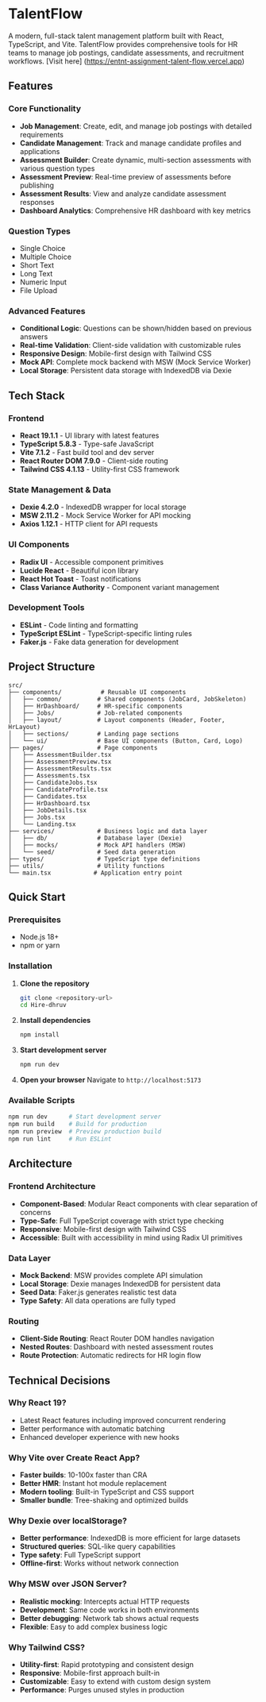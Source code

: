 # TalentFlow

A modern, full-stack talent management platform built with React, TypeScript, and Vite. TalentFlow provides comprehensive tools for HR teams to manage job postings, candidate assessments, and recruitment workflows.
[Visit here] (https://entnt-assignment-talent-flow.vercel.app)

## Features

### Core Functionality

- **Job Management**: Create, edit, and manage job postings with detailed requirements
- **Candidate Management**: Track and manage candidate profiles and applications
- **Assessment Builder**: Create dynamic, multi-section assessments with various question types
- **Assessment Preview**: Real-time preview of assessments before publishing
- **Assessment Results**: View and analyze candidate assessment responses
- **Dashboard Analytics**: Comprehensive HR dashboard with key metrics

### Question Types

- Single Choice
- Multiple Choice
- Short Text
- Long Text
- Numeric Input
- File Upload

### Advanced Features

- **Conditional Logic**: Questions can be shown/hidden based on previous answers
- **Real-time Validation**: Client-side validation with customizable rules
- **Responsive Design**: Mobile-first design with Tailwind CSS
- **Mock API**: Complete mock backend with MSW (Mock Service Worker)
- **Local Storage**: Persistent data storage with IndexedDB via Dexie

## Tech Stack

### Frontend

- **React 19.1.1** - UI library with latest features
- **TypeScript 5.8.3** - Type-safe JavaScript
- **Vite 7.1.2** - Fast build tool and dev server
- **React Router DOM 7.9.0** - Client-side routing
- **Tailwind CSS 4.1.13** - Utility-first CSS framework

### State Management & Data

- **Dexie 4.2.0** - IndexedDB wrapper for local storage
- **MSW 2.11.2** - Mock Service Worker for API mocking
- **Axios 1.12.1** - HTTP client for API requests

### UI Components

- **Radix UI** - Accessible component primitives
- **Lucide React** - Beautiful icon library
- **React Hot Toast** - Toast notifications
- **Class Variance Authority** - Component variant management

### Development Tools

- **ESLint** - Code linting and formatting
- **TypeScript ESLint** - TypeScript-specific linting rules
- **Faker.js** - Fake data generation for development

## Project Structure

```
src/
├── components/           # Reusable UI components
│   ├── common/          # Shared components (JobCard, JobSkeleton)
│   ├── HrDashboard/     # HR-specific components
│   ├── Jobs/            # Job-related components
│   ├── layout/          # Layout components (Header, Footer, HrLayout)
│   ├── sections/        # Landing page sections
│   └── ui/              # Base UI components (Button, Card, Logo)
├── pages/               # Page components
│   ├── AssessmentBuilder.tsx
│   ├── AssessmentPreview.tsx
│   ├── AssessmentResults.tsx
│   ├── Assessments.tsx
│   ├── CandidateJobs.tsx
│   ├── CandidateProfile.tsx
│   ├── Candidates.tsx
│   ├── HrDashboard.tsx
│   ├── JobDetails.tsx
│   ├── Jobs.tsx
│   └── Landing.tsx
├── services/            # Business logic and data layer
│   ├── db/              # Database layer (Dexie)
│   ├── mocks/           # Mock API handlers (MSW)
│   └── seed/            # Seed data generation
├── types/               # TypeScript type definitions
├── utils/               # Utility functions
└── main.tsx            # Application entry point
```

## Quick Start

### Prerequisites

- Node.js 18+
- npm or yarn

### Installation

1. **Clone the repository**

   ```bash
   git clone <repository-url>
   cd Hire-dhruv
   ```

2. **Install dependencies**

   ```bash
   npm install
   ```

3. **Start development server**

   ```bash
   npm run dev
   ```

4. **Open your browser**
   Navigate to `http://localhost:5173`

### Available Scripts

```bash
npm run dev      # Start development server
npm run build    # Build for production
npm run preview  # Preview production build
npm run lint     # Run ESLint
```

## Architecture

### Frontend Architecture

- **Component-Based**: Modular React components with clear separation of concerns
- **Type-Safe**: Full TypeScript coverage with strict type checking
- **Responsive**: Mobile-first design with Tailwind CSS
- **Accessible**: Built with accessibility in mind using Radix UI primitives

### Data Layer

- **Mock Backend**: MSW provides complete API simulation
- **Local Storage**: Dexie manages IndexedDB for persistent data
- **Seed Data**: Faker.js generates realistic test data
- **Type Safety**: All data operations are fully typed

### Routing

- **Client-Side Routing**: React Router DOM handles navigation
- **Nested Routes**: Dashboard with nested assessment routes
- **Route Protection**: Automatic redirects for HR login flow

## Technical Decisions

### Why React 19?

- Latest React features including improved concurrent rendering
- Better performance with automatic batching
- Enhanced developer experience with new hooks

### Why Vite over Create React App?

- **Faster builds**: 10-100x faster than CRA
- **Better HMR**: Instant hot module replacement
- **Modern tooling**: Built-in TypeScript and CSS support
- **Smaller bundle**: Tree-shaking and optimized builds

### Why Dexie over localStorage?

- **Better performance**: IndexedDB is more efficient for large datasets
- **Structured queries**: SQL-like query capabilities
- **Type safety**: Full TypeScript support
- **Offline-first**: Works without network connection

### Why MSW over JSON Server?

- **Realistic mocking**: Intercepts actual HTTP requests
- **Development**: Same code works in both environments
- **Better debugging**: Network tab shows actual requests
- **Flexible**: Easy to add complex business logic

### Why Tailwind CSS?

- **Utility-first**: Rapid prototyping and consistent design
- **Responsive**: Mobile-first approach built-in
- **Customizable**: Easy to extend with custom design system
- **Performance**: Purges unused styles in production

